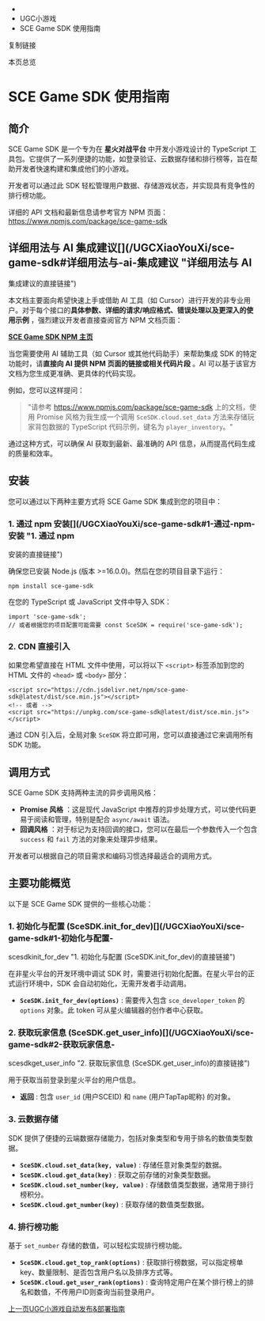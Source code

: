   * [](/)
  * UGC小游戏
  * SCE Game SDK 使用指南

复制链接

本页总览

# SCE Game SDK 使用指南

## 简介[​](/UGCXiaoYouXi/sce-game-sdk#简介 "简介的直接链接")

SCE Game SDK 是一个专为在 **星火对战平台** 中开发小游戏设计的 TypeScript
工具包。它提供了一系列便捷的功能，如登录验证、云数据存储和排行榜等，旨在帮助开发者快速构建和集成他们的小游戏。

开发者可以通过此 SDK 轻松管理用户数据、存储游戏状态，并实现具有竞争性的排行榜功能。

详细的 API 文档和最新信息请参考官方 NPM 页面：<https://www.npmjs.com/package/sce-game-sdk>

## 详细用法与 AI 集成建议[​](/UGCXiaoYouXi/sce-game-sdk#详细用法与-ai-集成建议 "详细用法与 AI
集成建议的直接链接")

本文档主要面向希望快速上手或借助 AI 工具（如
Cursor）进行开发的非专业用户。对于每个接口的**具体参数、详细的请求/响应格式、错误处理以及更深入的使用示例** ，强烈建议开发者直接查阅官方 NPM
文档页面：

[**SCE Game SDK NPM 主页**](https://www.npmjs.com/package/sce-game-sdk)

当您需要使用 AI 辅助工具（如 Cursor 或其他代码助手）来帮助集成 SDK 的特定功能时，请**直接向 AI 提供 NPM
页面的链接或相关代码片段** 。AI 可以基于该官方文档为您生成更准确、更具体的代码实现。

例如，您可以这样提问：

> "请参考 <https://www.npmjs.com/package/sce-game-sdk> 上的文档，使用 Promise 风格为我生成一个调用
> `SceSDK.cloud.set_data` 方法来存储玩家背包数据的 TypeScript 代码示例，键名为
> `player_inventory`。"

通过这种方式，可以确保 AI 获取到最新、最准确的 API 信息，从而提高代码生成的质量和效率。

## 安装[​](/UGCXiaoYouXi/sce-game-sdk#安装 "安装的直接链接")

您可以通过以下两种主要方式将 SCE Game SDK 集成到您的项目中：

### 1\. 通过 npm 安装[​](/UGCXiaoYouXi/sce-game-sdk#1-通过-npm-安装 "1. 通过 npm
安装的直接链接")

确保您已安装 Node.js (版本 >=16.0.0)。然后在您的项目目录下运行：

    
    
    npm install sce-game-sdk  
    

在您的 TypeScript 或 JavaScript 文件中导入 SDK：

    
    
    import 'sce-game-sdk';  
    // 或者根据您的项目配置可能需要 const SceSDK = require('sce-game-sdk');  
    

### 2\. CDN 直接引入[​](/UGCXiaoYouXi/sce-game-sdk#2-cdn-直接引入 "2. CDN 直接引入的直接链接")

如果您希望直接在 HTML 文件中使用，可以将以下 `<script>` 标签添加到您的 HTML 文件的 `<head>` 或 `<body>` 部分：

    
    
    <script src="https://cdn.jsdelivr.net/npm/sce-game-sdk@latest/dist/sce.min.js"></script>  
    <!-- 或者 -->  
    <script src="https://unpkg.com/sce-game-sdk@latest/dist/sce.min.js"></script>  
    

通过 CDN 引入后，全局对象 `SceSDK` 将立即可用，您可以直接通过它来调用所有 SDK 功能。

## 调用方式[​](/UGCXiaoYouXi/sce-game-sdk#调用方式 "调用方式的直接链接")

SCE Game SDK 支持两种主流的异步调用风格：

  * **Promise 风格** ：这是现代 JavaScript 中推荐的异步处理方式，可以使代码更易于阅读和管理，特别是配合 `async/await` 语法。
  * **回调风格** ：对于标记为支持回调的接口，您可以在最后一个参数传入一个包含 `success` 和 `fail` 方法的对象来处理异步结果。

开发者可以根据自己的项目需求和编码习惯选择最适合的调用方式。

## 主要功能概览[​](/UGCXiaoYouXi/sce-game-sdk#主要功能概览 "主要功能概览的直接链接")

以下是 SCE Game SDK 提供的一些核心功能：

### 1\. 初始化与配置 (SceSDK.init_for_dev)[​](/UGCXiaoYouXi/sce-game-sdk#1-初始化与配置-
scesdkinit_for_dev "1. 初始化与配置 \(SceSDK.init_for_dev\)的直接链接")

在非星火平台的开发环境中调试 SDK 时，需要进行初始化配置。在星火平台的正式运行环境中，SDK 会自动初始化，无需开发者手动调用。

  * **`SceSDK.init_for_dev(options)`** : 需要传入包含 `sce_developer_token` 的 `options` 对象。此 token 可从星火编辑器的创作者中心获取。

### 2\. 获取玩家信息 (SceSDK.get_user_info)[​](/UGCXiaoYouXi/sce-game-sdk#2-获取玩家信息-
scesdkget_user_info "2. 获取玩家信息 \(SceSDK.get_user_info\)的直接链接")

用于获取当前登录到星火平台的用户信息。

  * **返回** : 包含 `user_id` (用户SCEID) 和 `name` (用户TapTap昵称) 的对象。

### 3\. 云数据存储[​](/UGCXiaoYouXi/sce-game-sdk#3-云数据存储 "3. 云数据存储的直接链接")

SDK 提供了便捷的云端数据存储能力，包括对象类型和专用于排名的数值类型数据。

  * **`SceSDK.cloud.set_data(key, value)`** : 存储任意对象类型的数据。
  * **`SceSDK.cloud.get_data(key)`** : 获取之前存储的对象类型数据。
  * **`SceSDK.cloud.set_number(key, value)`** : 存储数值类型数据，通常用于排行榜积分。
  * **`SceSDK.cloud.get_number(key)`** : 获取存储的数值类型数据。

### 4\. 排行榜功能[​](/UGCXiaoYouXi/sce-game-sdk#4-排行榜功能 "4. 排行榜功能的直接链接")

基于 `set_number` 存储的数值，可以轻松实现排行榜功能。

  * **`SceSDK.cloud.get_top_rank(options)`** : 获取排行榜数据，可以指定榜单key、数量限制、是否包含用户名以及排序方式等。
  * **`SceSDK.cloud.get_user_rank(options)`** : 查询特定用户在某个排行榜上的排名和数值，不传用户ID则查询当前登录用户。

[上一页UGC小游戏自动发布&部署指南](/UGCXiaoYouXi/auto-deploy-cli)


